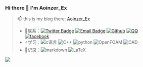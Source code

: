 ### Hi there 👋 I'm Aoinzer_Ex

> 📫 this is my blog there: [Aoinzer_Ex](https://s-explorer.github.io/)
> - 💬联系：[![Twitter Badge](https://img.shields.io/badge/-Twitter-1da1f2?style=flat-square&labelColor=1da1f2&logo=twitter&logoColor=white&link=https://twitter.com/JackLuoluo)](https://twitter.com/JackLuoluo) [![Email Badge](https://img.shields.io/badge/-Email-c14438?style=flat-square&logo=Gmail&logoColor=white&link=mailto:jackluoluo1246@gmail.com)](mailto:aoinzer_ex@163.com) [![Github](https://img.shields.io/badge/-Github-232323?style=flat-square&logo=Github&logoColor=white&link=https://github.com/S-Explorer)](https://github.com/S-Explorer) [![QQ](https://img.shields.io/badge/QQ-inactive?logo=TencentQQ)](tencent://message/?uin=1246206018&Site=JooIT.com&Menu=yes) [![facebook](https://img.shields.io/badge/FaceBook-9cf?logo=facebook)](https://www.facebook.com/luoluo.jack.37)
> - ⭐学习：![c语言](https://img.shields.io/badge/C-red?logo=C) ![C++](https://img.shields.io/badge/C++-blue?logo=cplusplus) ![python](https://img.shields.io/badge/python-yellow?logo=python) ![OpenFOAM](https://img.shields.io/badge/OpenFOAM-blue) ![CAD](https://img.shields.io/badge/modleing-inactive?logo=autodesk)
> - 🔧记录：![markdown](https://img.shields.io/badge/Markdown-black?logo=markdown) ![LaTeX](https://img.shields.io/badge/LaTeX-gray?logo=latex) 

<img align="bottom" src="https://github-readme-stats.vercel.app/api?username=S-Explorer&show_icons=true&count_private=true&hide=prs&theme=dracula"> 